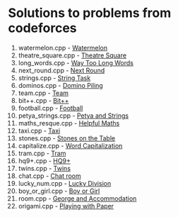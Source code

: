 # Solutions to problems from codeforces

1. watermelon.cpp - [Watermelon](http://codeforces.com/problemset/problem/4/A)
2. theatre_square.cpp - [Theatre Square](http://codeforces.com/problemset/problem/1/A)
3. long_words.cpp - [Way Too Long Words](http://codeforces.com/problemset/problem/71/A)
4. next_round.cpp - [Next Round](http://codeforces.com/problemset/problem/158/A)
5. strings.cpp - [String Task](http://codeforces.com/problemset/problem/118/A)
6. dominos.cpp - [Domino Piling](http://codeforces.com/problemset/problem/50/A)
7. team.cpp - [Team](http://codeforces.com/problemset/problem/231/A)
8. bit++.cpp - [Bit++](http://codeforces.com/problemset/problem/282/A)
9. football.cpp - [Football](http://codeforces.com/problemset/problem/96/A)
10. petya_strings.cpp - [Petya and Strings](http://codeforces.com/problemset/problem/112/A)
11. maths_resque.cpp - [Helpful Maths](http://codeforces.com/problemset/problem/339/A)
12. taxi.cpp - [Taxi](http://codeforces.com/problemset/problem/158/B)
13. stones.cpp - [Stones on the Table](http://codeforces.com/problemset/problem/266/A)
14. capitalize.cpp - [Word Capitalization](http://codeforces.com/problemset/problem/281/A)
15. tram.cpp - [Tram](http://codeforces.com/problemset/problem/116/A)
16. hq9+.cpp - [HQ9+](http://codeforces.com/problemset/problem/133/A)
17. twins.cpp - [Twins](http://codeforces.com/problemset/problem/160/A)
18. chat.cpp - [Chat room](http://codeforces.com/problemset/problem/58/A)
19. lucky_num.cpp - [Lucky Division](http://codeforces.com/problemset/problem/122/A)
20. boy\_or_girl.cpp - [Boy or Girl](http://codeforces.com/problemset/problem/236/A)
21. room.cpp - [George and Accommodation](http://codeforces.com/problemset/problem/467/A)
22. origami.cpp - [Playing with Paper](http://codeforces.com/problemset/problem/527/A)
